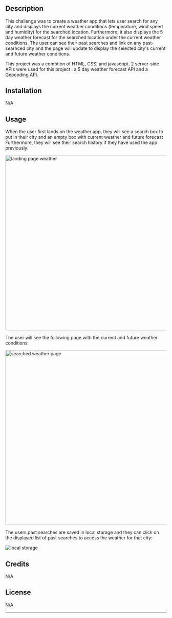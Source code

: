 # <Weather App>

## Description

This challenge was to create a weather app that lets user search for any city and displays the current weather conditions (temperature, wind speed and humidity) for the searched location. Furthermore, it also displays the 5 day weather forecast for the searched location under the current weather conditions. The user can see their past searches and link on any past-searhced city and the page will update to display the selected city's current and future weather conditions.

This project was a combtion of HTML, CSS, and javascript. 2 server-side APIs were used for this project : a 5 day weather forecast API and a Geocoding API.

## Installation

N/A

## Usage

When the user first lands on the weather app, they will see a search box to put in their city and an empty box with current weather and future forecast Furthermore, they will see their search history if they have used the app previously:

<img width="545" alt="landing page weather" src="https://github.com/Bashrat-Chowdhury/weather-app/assets/133437739/c7f9fe30-471b-4450-9971-055cd3540df5">

The user will see the following page with the current and future weather conditions:

<img width="544" alt="searched weather page" src="https://github.com/Bashrat-Chowdhury/weather-app/assets/133437739/df8648f5-b58f-4ba3-a425-3d134fe83a71">


The users past searches are saved in local storage and they can click on the displayed list of past searches to access the weather for that city:

![local storage](https://github.com/Bashrat-Chowdhury/weather-app/assets/133437739/01cd7237-16c9-44d7-85de-aecae0e25a0f)


## Credits

N/A

## License

N/A

---
